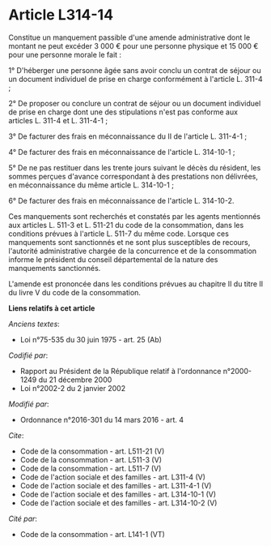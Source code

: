# Article L314-14

Constitue un manquement passible d'une amende administrative dont le montant ne peut excéder 3 000 € pour une personne
physique et 15 000 € pour une personne morale le fait : 

1° D'héberger une personne âgée sans avoir conclu un contrat de séjour ou un document individuel de prise en charge
conformément à l'article L. 311-4 ; 

2° De proposer ou conclure un contrat de séjour ou un document individuel de prise en charge dont une des stipulations n'est
pas conforme aux articles L. 311-4 et L. 311-4-1 ; 

3° De facturer des frais en méconnaissance du II de l'article L. 311-4-1 ; 

4° De facturer des frais en méconnaissance de l'article L. 314-10-1 ; 

5° De ne pas restituer dans les trente jours suivant le décès du résident, les sommes perçues d'avance correspondant à des
prestations non délivrées, en méconnaissance du même article L. 314-10-1 ; 

6° De facturer des frais en méconnaissance de l'article L. 314-10-2. 

Ces manquements sont recherchés et constatés par les agents mentionnés aux articles L. 511-3 et L. 511-21 du code de la
consommation, dans les conditions prévues à l'article L. 511-7 du même code. Lorsque ces manquements sont sanctionnés et ne
sont plus susceptibles de recours, l'autorité administrative chargée de la concurrence et de la consommation informe le
président du conseil départemental de la nature des manquements sanctionnés. 

L'amende est prononcée dans les conditions prévues au chapitre II du titre II du livre V du code de la consommation.

**Liens relatifs à cet article**

_Anciens textes_:

  - Loi n°75-535 du 30 juin 1975 - art. 25 (Ab)

_Codifié par_:

  - Rapport au Président de la République relatif à l'ordonnance n°2000-1249 du 21 décembre 2000
  - Loi n°2002-2 du 2 janvier 2002

_Modifié par_:

  - Ordonnance n°2016-301 du 14 mars 2016 - art. 4

_Cite_:

  - Code de la consommation - art. L511-21 (V)
  - Code de la consommation - art. L511-3 (V)
  - Code de la consommation - art. L511-7 (V)
  - Code de l'action sociale et des familles - art. L311-4 (V)
  - Code de l'action sociale et des familles - art. L311-4-1 (V)
  - Code de l'action sociale et des familles - art. L314-10-1 (V)
  - Code de l'action sociale et des familles - art. L314-10-2 (V)

_Cité par_:

  - Code de la consommation - art. L141-1 (VT)
